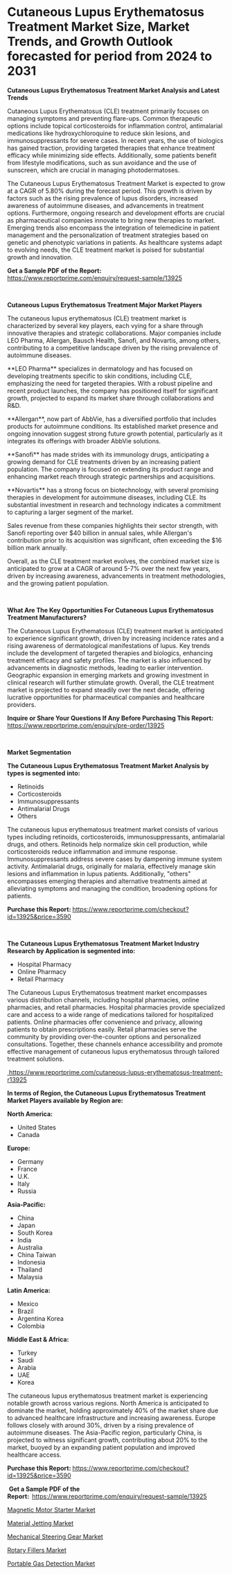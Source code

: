 <p><h1>Cutaneous Lupus Erythematosus Treatment Market Size, Market Trends, and Growth Outlook forecasted for period from 2024 to 2031</h1></p><p><strong>Cutaneous Lupus Erythematosus Treatment Market Analysis and Latest Trends</strong></p>
<p><p>Cutaneous Lupus Erythematosus (CLE) treatment primarily focuses on managing symptoms and preventing flare-ups. Common therapeutic options include topical corticosteroids for inflammation control, antimalarial medications like hydroxychloroquine to reduce skin lesions, and immunosuppressants for severe cases. In recent years, the use of biologics has gained traction, providing targeted therapies that enhance treatment efficacy while minimizing side effects. Additionally, some patients benefit from lifestyle modifications, such as sun avoidance and the use of sunscreen, which are crucial in managing photodermatoses.</p><p>The Cutaneous Lupus Erythematosus Treatment Market is expected to grow at a CAGR of 5.80% during the forecast period. This growth is driven by factors such as the rising prevalence of lupus disorders, increased awareness of autoimmune diseases, and advancements in treatment options. Furthermore, ongoing research and development efforts are crucial as pharmaceutical companies innovate to bring new therapies to market. Emerging trends also encompass the integration of telemedicine in patient management and the personalization of treatment strategies based on genetic and phenotypic variations in patients. As healthcare systems adapt to evolving needs, the CLE treatment market is poised for substantial growth and innovation.</p></p>
<p><strong>Get a Sample PDF of the Report:&nbsp;</strong> <a href="https://www.reportprime.com/enquiry/request-sample/13925?utm_campaign=1737&utm_medium=2&utm_source=Github&utm_content=ia&utm_term=18102024&utm_id=cutaneous-lupus-erythematosus-treatment">https://www.reportprime.com/enquiry/request-sample/13925</a></p>
<p>&nbsp;</p>
<p><strong>Cutaneous Lupus Erythematosus Treatment Major Market Players</strong></p>
<p><p>The cutaneous lupus erythematosus (CLE) treatment market is characterized by several key players, each vying for a share through innovative therapies and strategic collaborations. Major companies include LEO Pharma, Allergan, Bausch Health, Sanofi, and Novartis, among others, contributing to a competitive landscape driven by the rising prevalence of autoimmune diseases.</p><p>**LEO Pharma** specializes in dermatology and has focused on developing treatments specific to skin conditions, including CLE, emphasizing the need for targeted therapies. With a robust pipeline and recent product launches, the company has positioned itself for significant growth, projected to expand its market share through collaborations and R&D.</p><p>**Allergan**, now part of AbbVie, has a diversified portfolio that includes products for autoimmune conditions. Its established market presence and ongoing innovation suggest strong future growth potential, particularly as it integrates its offerings with broader AbbVie solutions.</p><p>**Sanofi** has made strides with its immunology drugs, anticipating a growing demand for CLE treatments driven by an increasing patient population. The company is focused on extending its product range and enhancing market reach through strategic partnerships and acquisitions.</p><p>**Novartis** has a strong focus on biotechnology, with several promising therapies in development for autoimmune diseases, including CLE. Its substantial investment in research and technology indicates a commitment to capturing a larger segment of the market.</p><p>Sales revenue from these companies highlights their sector strength, with Sanofi reporting over $40 billion in annual sales, while Allergan's contribution prior to its acquisition was significant, often exceeding the $16 billion mark annually.</p><p>Overall, as the CLE treatment market evolves, the combined market size is anticipated to grow at a CAGR of around 5-7% over the next few years, driven by increasing awareness, advancements in treatment methodologies, and the growing patient population.</p></p>
<p>&nbsp;</p>
<p><strong>What Are The Key Opportunities For Cutaneous Lupus Erythematosus Treatment Manufacturers?</strong></p>
<p><p>The Cutaneous Lupus Erythematosus (CLE) treatment market is anticipated to experience significant growth, driven by increasing incidence rates and a rising awareness of dermatological manifestations of lupus. Key trends include the development of targeted therapies and biologics, enhancing treatment efficacy and safety profiles. The market is also influenced by advancements in diagnostic methods, leading to earlier intervention. Geographic expansion in emerging markets and growing investment in clinical research will further stimulate growth. Overall, the CLE treatment market is projected to expand steadily over the next decade, offering lucrative opportunities for pharmaceutical companies and healthcare providers.</p></p>
<p><strong>Inquire or Share Your Questions If Any Before Purchasing This Report:</strong> <a href="https://www.reportprime.com/enquiry/pre-order/13925?utm_campaign=1737&utm_medium=2&utm_source=Github&utm_content=ia&utm_term=18102024&utm_id=cutaneous-lupus-erythematosus-treatment">https://www.reportprime.com/enquiry/pre-order/13925</a></p>
<p>&nbsp;</p>
<p><strong>Market Segmentation</strong></p>
<p><strong>The Cutaneous Lupus Erythematosus Treatment Market Analysis by types is segmented into:</strong></p>
<p><ul><li>Retinoids</li><li>Corticosteroids</li><li>Immunosuppressants</li><li>Antimalarial Drugs</li><li>Others</li></ul></p>
<p><p>The cutaneous lupus erythematosus treatment market consists of various types including retinoids, corticosteroids, immunosuppressants, antimalarial drugs, and others. Retinoids help normalize skin cell production, while corticosteroids reduce inflammation and immune response. Immunosuppressants address severe cases by dampening immune system activity. Antimalarial drugs, originally for malaria, effectively manage skin lesions and inflammation in lupus patients. Additionally, "others" encompasses emerging therapies and alternative treatments aimed at alleviating symptoms and managing the condition, broadening options for patients.</p></p>
<p><strong>Purchase this Report:&nbsp;</strong><a href="https://www.reportprime.com/checkout?id=13925&price=3590&utm_campaign=1737&utm_medium=2&utm_source=Github&utm_content=ia&utm_term=18102024&utm_id=cutaneous-lupus-erythematosus-treatment">https://www.reportprime.com/checkout?id=13925&price=3590</a></p>
<p>&nbsp;</p>
<p><strong>The Cutaneous Lupus Erythematosus Treatment Market Industry Research by Application is segmented into:</strong></p>
<p><ul><li>Hospital Pharmacy</li><li>Online Pharmacy</li><li>Retail Pharmacy</li></ul></p>
<p><p>The Cutaneous Lupus Erythematosus treatment market encompasses various distribution channels, including hospital pharmacies, online pharmacies, and retail pharmacies. Hospital pharmacies provide specialized care and access to a wide range of medications tailored for hospitalized patients. Online pharmacies offer convenience and privacy, allowing patients to obtain prescriptions easily. Retail pharmacies serve the community by providing over-the-counter options and personalized consultations. Together, these channels enhance accessibility and promote effective management of cutaneous lupus erythematosus through tailored treatment solutions.</p></p>
<p><a href="https://www.reportprime.com/cutaneous-lupus-erythematosus-treatment-r13925?utm_campaign=1737&utm_medium=2&utm_source=Github&utm_content=ia&utm_term=18102024&utm_id=cutaneous-lupus-erythematosus-treatment">&nbsp;https://www.reportprime.com/cutaneous-lupus-erythematosus-treatment-r13925</a></p>
<p><strong>In terms of Region, the Cutaneous Lupus Erythematosus Treatment Market Players available by Region are:</strong></p>
<p>
    <p> <strong> North America: </strong>
        <ul>
            <li>United States</li>
            <li>Canada</li>
        </ul>
        </p> 
    <p> <strong> Europe: </strong>
        <ul>
            <li>Germany</li>
            <li>France</li>
            <li>U.K.</li>
            <li>Italy</li>
            <li>Russia</li>
        </ul>
        </p> 
    <p> <strong> Asia-Pacific: </strong>
        <ul>
            <li>China</li>
            <li>Japan</li>
            <li>South Korea</li>
            <li>India</li>
            <li>Australia</li>
            <li>China Taiwan</li>
            <li>Indonesia</li>
            <li>Thailand</li>
            <li>Malaysia</li>
        </ul>
        </p> 
    <p> <strong> Latin America: </strong>
        <ul>
            <li>Mexico</li>
            <li>Brazil</li>
            <li>Argentina Korea</li>
            <li>Colombia</li>
        </ul>
        </p> 
    <p> <strong> Middle East & Africa: </strong>
        <ul>
            <li>Turkey</li>
            <li>Saudi</li>
            <li>Arabia</li>
            <li>UAE</li>
            <li>Korea</li>
        </ul>
    </p>
    </p>
<p><p>The cutaneous lupus erythematosus treatment market is experiencing notable growth across various regions. North America is anticipated to dominate the market, holding approximately 40% of the market share due to advanced healthcare infrastructure and increasing awareness. Europe follows closely with around 30%, driven by a rising prevalence of autoimmune diseases. The Asia-Pacific region, particularly China, is projected to witness significant growth, contributing about 20% to the market, buoyed by an expanding patient population and improved healthcare access.</p></p>
<p><strong>Purchase this Report: </strong><a href="https://www.reportprime.com/checkout?id=13925&price=3590&utm_campaign=1737&utm_medium=2&utm_source=Github&utm_content=ia&utm_term=18102024&utm_id=cutaneous-lupus-erythematosus-treatment">https://www.reportprime.com/checkout?id=13925&price=3590</a></p>
<p>&nbsp;<strong>Get a Sample PDF of the Report:&nbsp;&nbsp;</strong><a href="https://www.reportprime.com/enquiry/request-sample/13925?utm_campaign=1737&utm_medium=2&utm_source=Github&utm_content=ia&utm_term=18102024&utm_id=cutaneous-lupus-erythematosus-treatment">https://www.reportprime.com/enquiry/request-sample/13925</a></p>
<p><strong></strong></p>
<p><p><a href="https://www.linkedin.com/pulse/mapping-magnetic-motor-starter-market-trends-challenges-86fdf?utm_campaign=1737&utm_medium=2&utm_source=Github&utm_content=ia&utm_term=18102024&utm_id=cutaneous-lupus-erythematosus-treatment">Magnetic Motor Starter Market</a></p><p><a href="https://www.linkedin.com/pulse/global-material-jetting-market-trends-insights-growth-opportunities-xecqf?utm_campaign=1737&utm_medium=2&utm_source=Github&utm_content=ia&utm_term=18102024&utm_id=cutaneous-lupus-erythematosus-treatment">Material Jetting Market</a></p><p><a href="https://www.linkedin.com/pulse/mechanical-steering-gear-market-trends-insights-type-application-ixf5f?utm_campaign=1737&utm_medium=2&utm_source=Github&utm_content=ia&utm_term=18102024&utm_id=cutaneous-lupus-erythematosus-treatment">Mechanical Steering Gear Market</a></p><p><a href="https://www.linkedin.com/pulse/market-insights-global-rotary-fillers-forecast-innovation-3sedf?utm_campaign=1737&utm_medium=2&utm_source=Github&utm_content=ia&utm_term=18102024&utm_id=cutaneous-lupus-erythematosus-treatment">Rotary Fillers Market</a></p><p><a href="https://www.linkedin.com/pulse/portable-gas-detection-market-trends-detailed-study-its-segmentation-hjcef?utm_campaign=1737&utm_medium=2&utm_source=Github&utm_content=ia&utm_term=18102024&utm_id=cutaneous-lupus-erythematosus-treatment">Portable Gas Detection Market</a></p></p>